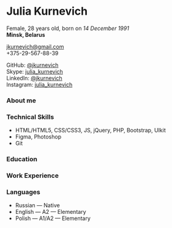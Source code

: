 # Julia Kurnevich

 Female, 28 years old, born on _14 December 1991_\
 __Minsk, Belarus__

 [jkurnevich@gmail.com](mailto:jkurnevich@gmail.com)\
 +375-29-567-88-39

 GitHub: [@jkurnevich](https://github.com/jkurnevich)\
 Skype: [julia_kurnevich](skype:julia_kurnevich)\
 LinkedIn: [@jkurnevich](www.linkedin.com/in/jkurnevich)\
 Instagram: [julia_kurnevich](https://www.instagram.com/julia_kurnevich/)

### About me

### Technical Skills

 * HTML/HTML5, CSS/CSS3, JS, jQuery, PHP, Bootstrap, UIkit
 * Figma, Photoshop
 * Git

### Education

### Work Experience

### Languages

 * Russian — Native
 * English — A2 — Elementary
 * Polish — A1/A2 — Elementary

